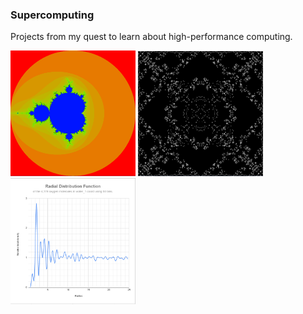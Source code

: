 ### Supercomputing
Projects from my quest to learn about high-performance computing.

<p float="left">
  <img src="/01 - Mandelbrot/mandel.png" width="200" />
  <img src="/02 - Conway+RDF/life.png" width="200" /> 
  <img src="/02 - Conway+RDF/rdf.png" width="200" />
</p>
